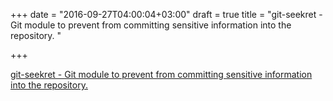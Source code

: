 +++
date = "2016-09-27T04:00:04+03:00"
draft = true
title = "git-seekret - Git module to prevent from committing sensitive information into the repository. "

+++

<p><a href="https://t.co/meSECZ58pQ">git-seekret - Git module to prevent from committing sensitive information into the repository. </a></p>
